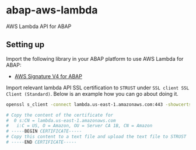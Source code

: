 # abap-aws-lambda
AWS Lambda API for ABAP

## Setting up

Import the following library in your ABAP platform to use AWS Lambda for ABAP:

+ [AWS Signature V4 for ABAP](https://github.com/tmhew/abap-aws-sigv4)

Import relevant lambda API SSL certification to `STRUST` under `SSL client SSL Client (Standard)`. Below is an example how you can go about doing it.

```sh
openssl s_client -connect lambda.us-east-1.amazonaws.com:443 -showcerts

# Copy the content of the certificate for 
#  0 s:CN = lambda.us-east-1.amazonaws.com
#   i:C = US, O = Amazon, OU = Server CA 1B, CN = Amazon
# -----BEGIN CERTIFICATE-----  
# Copy this content to a text file and upload the text file to STRUST
# -----END CERTIFICATE-----
```
